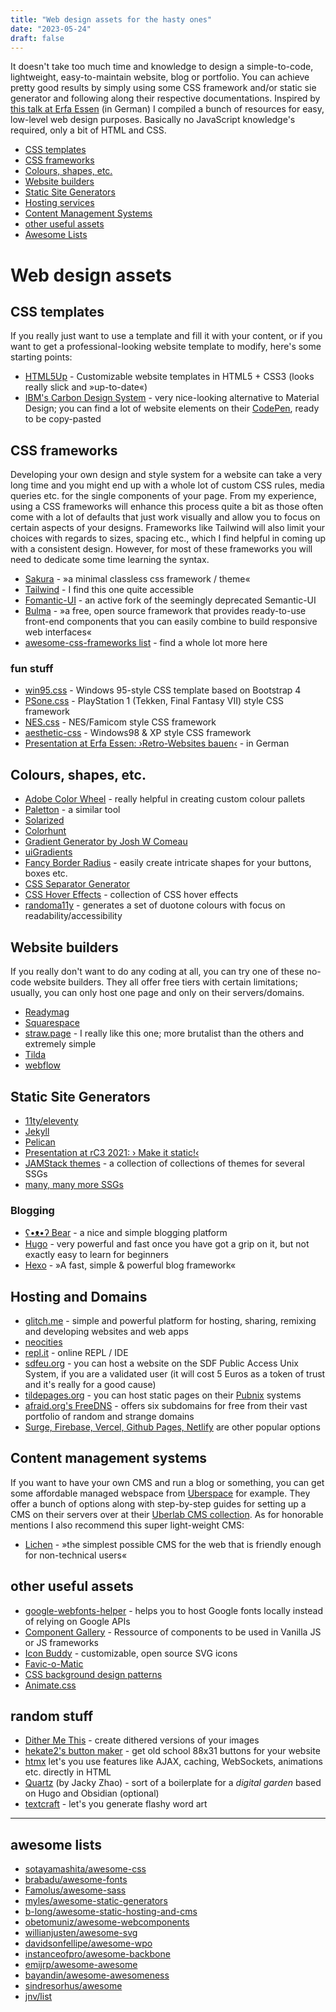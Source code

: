 ```yaml
---
title: "Web design assets for the hasty ones"
date: "2023-05-24"
draft: false
---
```


It doesn't take too much time and knowledge to design a simple-to-code, lightweight, easy-to-maintain website, blog or portfolio. You can achieve pretty good results by simply using some CSS framework and/or static sie generator and following along their respective documentations.
Inspired by [this talk at Erfa Essen](https://media.ccc.de/v/petitfoo-webseiten-bauen) (in German) I compiled a bunch of resources for easy, low-level web design purposes. Basically no JavaScript knowledge's required, only a bit of HTML and CSS.

- [CSS templates](#css-templates)
- [CSS frameworks](#css-frameworks)
- [Colours, shapes, etc.](#colours-shapes-etc)
- [Website builders](#website-builders)
- [Static Site Generators](#static-site-generators)
- [Hosting services](#hosting-and-domains)
- [Content Management Systems](#content-management-systems)
- [other useful assets](#other-useful-assets)
- [Awesome Lists](#some-awesome-lists)

# Web design assets

## CSS templates

If you really just want to use a template and fill it with your content, or if you want to get a professional-looking website template to modify, here's some starting points:

- [HTML5Up](https://html5up.net/) - Customizable website templates in HTML5 + CSS3 (looks really slick and »up-to-date«)
- [IBM's Carbon Design System](https://www.carbondesignsystem.com/developing/frameworks/vanilla/) - very nice-looking alternative to Material Design; you can find a lot of website elements on their [CodePen](https://codepen.io/collection/XqRbEz/), ready to be copy-pasted
<!-- * [Creative Tim's free Bootstrap themes](https://www.creative-tim.com/bootstrap-themes/free/) -->

## CSS frameworks

Developing your own design and style system for a website can take a very long time and you might end up with a whole lot of custom CSS rules, media queries etc. for the single components of your page. From my experience, using a CSS frameworks will enhance this process quite a bit as those often come with a lot of defaults that just work visually and allow you to focus on certain aspects of your designs. Frameworks like Tailwind will also limit your choices with regards to sizes, spacing etc., which I find helpful in coming up with a consistent design. However, for most of these frameworks you will need to dedicate some time learning the syntax.

- [Sakura](https://oxal.org/projects/sakura/) - »a minimal classless css framework / theme«
- [Tailwind](https://tailwindcss.com/) - I find this one quite accessible
- [Fomantic-UI](https://github.com/fomantic/Fomantic-UI/) - an active fork of the seemingly deprecated Semantic-UI
- [Bulma](https://bulma.io/) - »a free, open source framework that provides ready-to-use front-end components that you can easily combine to build responsive web interfaces«
- [awesome-css-frameworks list](https://github.com/troxler/awesome-css-frameworks) - find a whole lot more here

### fun stuff

- [win95.css](https://github.com/AlexBSoft/win95.css/) - Windows 95-style CSS template based on Bootstrap 4
- [PSone.css](https://github.com/98mprice/PSone.css/) - PlayStation 1 (Tekken, Final Fantasy VII) style CSS framework
- [NES.css](https://github.com/nostalgic-css/NES.css/) - NES/Famicom style CSS framework
- [aesthetic-css](https://github.com/torch2424/aesthetic-css/) - Windows98 & XP style CSS framework
- [Presentation at Erfa Essen: ›Retro-Websites bauen‹](https://media.ccc.de/v/petitfoo-4241-retro-websites-bauen) - in German

## Colours, shapes, etc.

- [Adobe Color Wheel](https://color.adobe.com/create/color-wheel/) - really helpful in creating custom colour pallets
- [Paletton](http://paletton.com/) - a similar tool
- [Solarized](https://ethanschoonover.com/solarized/)
- [Colorhunt](https://colorhunt.co/)
- [Gradient Generator by Josh W Comeau](https://www.joshwcomeau.com/gradient-generator/)
- [uiGradients](https://uigradients.com/)
- [Fancy Border Radius](https://9elements.github.io/fancy-border-radius/) - easily create intricate shapes for your buttons, boxes etc.
- [CSS Separator Generator](https://wweb.dev/resources/css-separator-generator/)
- [CSS Hover Effects](https://ianlunn.github.io/Hover/) - collection of CSS hover effects
- [randoma11y](https://randoma11y.com/) - generates a set of duotone colours with focus on readability/accessibility

## Website builders

If you really don't want to do any coding at all, you can try one of these no-code website builders. They all offer free tiers with certain limitations; usually, you can only host one page and only on their servers/domains.

- [Readymag](https://readymag.com/)
- [Squarespace](https://squarespace.com)
- [straw.page](https://straw.page) - I really like this one; more brutalist than the others and extremely simple
- [Tilda](https://tilda.cc/)
- [webflow](https://webflow.com/)

## Static Site Generators

- [11ty/eleventy](https://www.11ty.dev/)
- [Jekyll](https://jekyllrb.com/)
- [Pelican](https://docs.getpelican.com/)
- [Presentation at rC3 2021: › Make it static!‹](https://media.ccc.de/v/rc3-2021-cwtv-343-make-it-static)
- [JAMStack themes](https://jamstackthemes.dev/) - a collection of collections of themes for several SSGs
- [many, many more SSGs](https://jamstack.org/generators/)

### Blogging

- [ʕ•ᴥ•ʔ Bear](https://bearblog.dev/) - a nice and simple blogging platform
- [Hugo](https://github.com/gohugoio/hugo/) - very powerful and fast once you have got a grip on it, but not exactly easy to learn for beginners
- [Hexo](https://hexo.io/) - »A fast, simple & powerful blog framework«

## Hosting and Domains

- [glitch.me](https://glitch.com/features/) - simple and powerful platform for hosting, sharing, remixing and developing websites and web apps
- [neocities](https://neocities.org)
- [repl.it](https://replit.com/) - online REPL / IDE
- [sdfeu.org](https://sdfeu.org/w/tutorials:building_a_website) - you can host a website on the SDF Public Access Unix System, if you are a validated user (it will cost 5 Euros as a token of trust and it's really for a good cause)
- [tildepages.org](https://tildepages.org/) - you can host static pages on their [Pubnix](https://projectsegfau.lt/pubnix/faq) systems
- [afraid.org's FreeDNS](https://freedns.afraid.org/) - offers six subdomains for free from their vast portfolio of random and strange domains
- [Surge, Firebase, Vercel, Github Pages, Netlify](https://dev.to/afozbek/5-ways-to-host-your-applications-4d77/) are other popular options

## Content management systems

If you want to have your own CMS and run a blog or something, you can get some affordable managed webspace from [Uberspace](https://uberspace.de) for example. They offer a bunch of options along with step-by-step guides for setting up a CMS on their servers over at their [Uberlab CMS collection](https://lab.uberspace.de/tags/cms/). As for honorable mentions I also recommend this super light-weight CMS:

- [Lichen](https://lichen.sensorstation.co/) - »the simplest possible CMS for the web that is friendly enough for non-technical users«

## other useful assets

- [google-webfonts-helper](https://google-webfonts-helper.herokuapp.com/fonts/) - helps you to host Google fonts locally instead of relying on Google APIs
- [Component Gallery](https://component.gallery/) - Ressource of components to be used in Vanilla JS or JS frameworks
- [Icon Buddy](https://iconbuddy.app) - customizable, open source SVG icons
- [Favic-o-Matic](https://favicomatic.com/)
- [CSS background design patterns](https://www.magicpattern.design/tools/css-backgrounds/)
- [Animate.css](https://animate.style/)

## random stuff

- [Dither Me This](https://hekate2.github.io/buttonmaker/) - create dithered versions of your images
- [hekate2's button maker](https://hekate2.github.io/buttonmaker/) - get old school 88x31 buttons for your website
- [htmx](https://htmx.org) let's you use features like AJAX, caching, WebSockets, animations etc. directly in HTML
- [Quartz](https://quartz.jzhao.xyz/) (by Jacky Zhao) - sort of a boilerplate for a _digital garden_ based on Hugo and Obsidian (optional)
- [textcraft](https://textcraft.net/) - let's you generate flashy word art

---

## awesome lists

- [sotayamashita/awesome-css](https://github.com/sotayamashita/awesome-css)
- [brabadu/awesome-fonts](https://github.com/brabadu/awesome-fonts)
- [Famolus/awesome-sass](https://github.com/Famolus/awesome-sass)
- [myles/awesome-static-generators](https://github.com/myles/awesome-static-generators)
- [b-long/awesome-static-hosting-and-cms](https://github.com/b-long/awesome-static-hosting-and-cms)
- [obetomuniz/awesome-webcomponents](https://github.com/obetomuniz/awesome-webcomponents)
- [willianjusten/awesome-svg](https://github.com/willianjusten/awesome-svg)
- [davidsonfellipe/awesome-wpo](https://github.com/davidsonfellipe/awesome-wpo)
- [instanceofpro/awesome-backbone](https://github.com/sadcitizen/awesome-backbone)
- [emijrp/awesome-awesome](https://github.com/emijrp/awesome-awesome)
- [bayandin/awesome-awesomeness](https://github.com/bayandin/awesome-awesomeness)
- [sindresorhus/awesome](https://github.com/sindresorhus/awesome)
- [jnv/list](https://github.com/jnv/lists)

